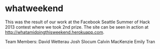 whatweekend
===========
This was the result of our work at the Facebook Seattle Summer of Hack 2013 contest where we took 2nd prize. The site can be seen in action at http://whatamidoingthisweekend.herokuapp.com. 

Team Members:
David Wetterau
Josh Slocum
Calvin MacKenzie
Emily Tran
